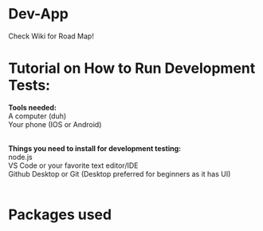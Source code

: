 # Dev-App
Check Wiki for Road Map!
# Tutorial on How to Run Development Tests:
**Tools needed:** 
<br>
A computer (duh)
<br>
Your phone (IOS or Android)
<br>
<br>
 
**Things you need to install for development testing:**
<br>
node.js
<br>
VS Code or your favorite text editor/IDE
<br>
Github Desktop or Git (Desktop preferred for beginners as it has UI)
<br>
<br>

# Packages used
